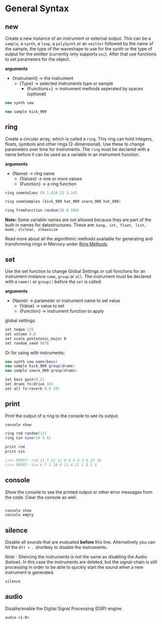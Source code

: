 # General Syntax

## new

Create a new instance of an instrument or external output. This can be a `sample`, a `synth`, a `loop`, a `polySynth` or an `emitter` followed by the name of the sample, the type of the waveshape to use for the synth or the type of output for the emitter (currently only supports `osc`). After that use functions to set parameters for the object.

**arguments**
- {Instrument} -> the instrument
	- {Type} -> selected instruments type or sample
		- {Functions+} -> instrument methods seperated by spaces (optional)

```java
new synth saw

new sample kick_909
```

## ring

Create a circular array, which is called a `ring`. This ring can hold integers, floats, symbols and other rings (2-dimensional). Use these to change parameters over time for instruments. The `ring` must be declared with a name before it can be used as a variable in an instrument function. 

**arguments**
- {Name} -> ring name
	- {Values} -> one or more values 
	- {Function} -> a ring function

```java
ring someValues [0 1.618 21 3.14]

ring someSamples [kick_909 hat_909 snare_909 hat_909]

ring fromFunction random(20 0 100)
```

**Note:** Some variable names are not allowed because they are part of the built-in names for datastructures. These are: `bang, int, float, list, mode, zlclear, zlmaxsize`

Read more about all the algorithmic methods available for generating and transforming rings in Mercury under [Ring Methods](./05-ring.md#ring-methods).

## set

Use the set function to change Global Settings or call functions for an instrument-instance `name`, `group` or `all`. The instrument must be declared with a `name()` or `group()` before the `set` is called.

**arguments**
- {Name} -> parameter or instrument name to set value
	- {Value} -> value to set
	- {Function} -> instrument function to apply

global settings:

```java
set tempo 125
set volume 0.8
set scale pentatonic_major D
set random_seed 9876
```

Or for using with instruments:

```java
new synth saw name(bass)
new sample kick_909 group(drums)
new sample snare_909 group(drums)

set bass gain(0.5)
set drums fx(drive 10)
set all fx(reverb 0.8 10)
```

## print

Print the output of a ring to the console to see its output.

```java
console show

ring rnd random(12)
ring sin sine(10 5.4)

print rnd
print sin

//=> PRINT: rnd 11 7 21 11 9 8 4 6 3 8 23 10
//=> PRINT: sin 6 7 2 10 0 11 0 11 1 8 5 5
```

## console

Show the console to see the printed output or other error messages from the code. Clear the console as well.

```java

console show
console empty
```

## silence

Disable all sounds that are evaluated **before** this line. Alternatively you can hit the `Alt + .` shortkey to disable the instruments. 

*Note* : Silencing the instruments is not the same as disabling the Audio (below). In this case the instruments are deleted, but the signal-chain is still processing in order to be able to quickly start the sound when a new instrument is generated.

```java
silence
```

## audio

Disable/enable the Digital Signal Processing (DSP) engine.

```
audio <1-0>
```
